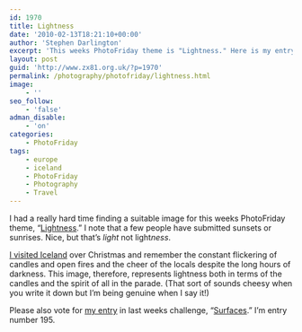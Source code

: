 ```yaml
---
id: 1970
title: Lightness
date: '2010-02-13T18:21:10+00:00'
author: 'Stephen Darlington'
excerpt: 'This weeks PhotoFriday theme is "Lightness." Here is my entry.'
layout: post
guid: 'http://www.zx81.org.uk/?p=1970'
permalink: /photography/photofriday/lightness.html
image:
    - ''
seo_follow:
    - 'false'
adman_disable:
    - 'on'
categories:
    - PhotoFriday
tags:
    - europe
    - iceland
    - PhotoFriday
    - Photography
    - Travel
---
```


I had a really hard time finding a suitable image for this weeks PhotoFriday theme, “[Lightness](http://www.photofriday.com/archives/challenge/000955.php).” I note that a few people have submitted sunsets or sunrises. Nice, but that’s *light* not light*ness*.

[I visited Iceland](http://www.zx81.org.uk/travel/iceland.html) over Christmas and remember the constant flickering of candles and open fires and the cheer of the locals despite the long hours of darkness. This image, therefore, represents lightness both in terms of the candles and the spirit of all in the parade. (That sort of sounds cheesy when you write it down but I’m being genuine when I say it!)

Please also vote for [my entry](http://www.zx81.org.uk/photography/photofriday/surfaces.html) in last weeks challenge, “[Surfaces](http://www.photofriday.com/linkviewer.php?id=953).” I’m entry number 195.